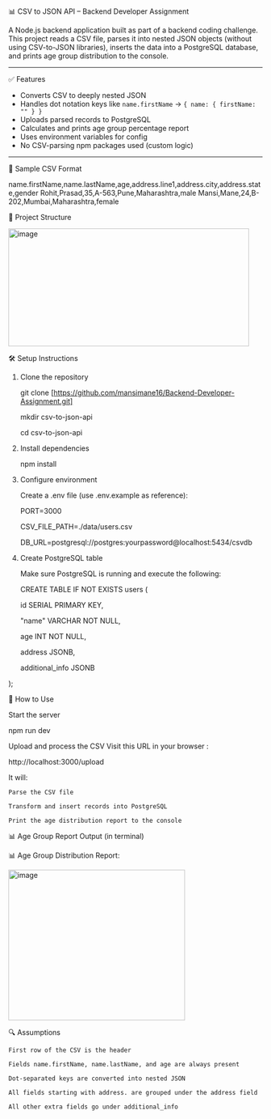📊 CSV to JSON API – Backend Developer Assignment

A Node.js backend application built as part of a backend coding challenge.  
This project reads a CSV file, parses it into nested JSON objects (without using CSV-to-JSON libraries), inserts the data into a PostgreSQL database, and prints age group distribution to the console.

---

✅ Features

- Converts CSV to deeply nested JSON
- Handles dot notation keys like `name.firstName` → `{ name: { firstName: "" } }`
- Uploads parsed records to PostgreSQL
- Calculates and prints age group percentage report
- Uses environment variables for config
- No CSV-parsing npm packages used (custom logic)

---
🧪 Sample CSV Format

name.firstName,name.lastName,age,address.line1,address.city,address.state,gender
Rohit,Prasad,35,A-563,Pune,Maharashtra,male
Mansi,Mane,24,B-202,Mumbai,Maharashtra,female

📁 Project Structure

<img width="477" height="233" alt="image" src="https://github.com/user-attachments/assets/2ae9ea79-879d-4b95-a8f0-28ef153b4e35" />


🛠️ Setup Instructions

1. Clone the repository

   git clone [https://github.com/mansimane16/Backend-Developer-Assignment.git]

   mkdir csv-to-json-api

   cd csv-to-json-api

2. Install dependencies

   npm install

3. Configure environment

   Create a .env file (use .env.example as reference):

   PORT=3000

   CSV_FILE_PATH=./data/users.csv

   DB_URL=postgresql://postgres:yourpassword@localhost:5434/csvdb

4. Create PostgreSQL table
   
   Make sure PostgreSQL is running and execute the following:

   CREATE TABLE IF NOT EXISTS users (

   id SERIAL PRIMARY KEY,

   "name" VARCHAR NOT NULL,

   age INT NOT NULL,

   address JSONB,

   additional_info JSONB
 
 );

🚀 How to Use

Start the server

   npm run dev 

Upload and process the CSV
Visit this URL in your browser :
   
   http://localhost:3000/upload

It will:
    
    Parse the CSV file
    
    Transform and insert records into PostgreSQL
    
    Print the age distribution report to the console

📊 Age Group Report Output (in terminal)

📊 Age Group Distribution Report:

<img width="350" height="298" alt="image" src="https://github.com/user-attachments/assets/0e72332c-6b0e-49e1-8f64-9d81759a3367" />



🔍 Assumptions
    
    First row of the CSV is the header
    
    Fields name.firstName, name.lastName, and age are always present
    
    Dot-separated keys are converted into nested JSON
    
    All fields starting with address. are grouped under the address field
    
    All other extra fields go under additional_info
